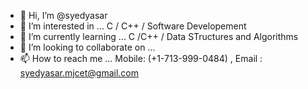- 👋 Hi, I’m @syedyasar
- 👀 I’m interested in ... C /  C++ / Software Developement
- 🌱 I’m currently learning ... C /C++ / Data STructures and Algorithms
- 💞️ I’m looking to collaborate on ...
- 📫 How to reach me ... Mobile: (+1-713-999-0484) , Email : syedyasar.mjcet@gmail.com

<!---
syedyasar/syedyasar is a ✨ special ✨ repository because its `README.md` (this file) appears on your GitHub profile.
You can click the Preview link to take a look at your changes.
--->
